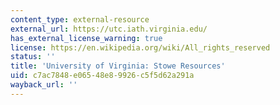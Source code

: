 ```yaml
---
content_type: external-resource
external_url: https://utc.iath.virginia.edu/
has_external_license_warning: true
license: https://en.wikipedia.org/wiki/All_rights_reserved
status: ''
title: 'University of Virginia: Stowe Resources'
uid: c7ac7848-e065-48e8-9926-c5f5d62a291a
wayback_url: ''
---
```

